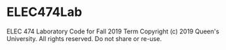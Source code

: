 # ELEC474Lab
ELEC 474 Laboratory Code for Fall 2019 Term
Copyright (c) 2019 Queen's University. All rights reserved. Do not share or re-use.
